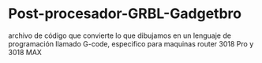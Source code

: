 # Post-procesador-GRBL-Gadgetbro
archivo de código que convierte lo que dibujamos en un lenguaje de programación llamado G-code, especifico para maquinas router 3018 Pro y 3018 MAX
